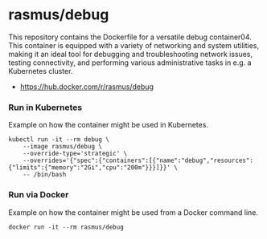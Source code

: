 # rasmus/debug

This repository contains the Dockerfile for a versatile debug container04. This container is equipped with a variety of networking and system utilities, making it an ideal tool for debugging and troubleshooting network issues, testing connectivity, and performing various administrative tasks in e.g. a Kubernetes cluster.

- https://hub.docker.com/r/rasmus/debug

### Run in Kubernetes

Example on how the container might be used in Kubernetes.

```
kubectl run -it --rm debug \
    --image rasmus/debug \
    --override-type='strategic' \
    --overrides='{"spec":{"containers":[{"name":"debug","resources":{"limits":{"memory":"2Gi","cpu":"200m"}}}]}}' \
    -- /bin/bash
```

### Run via Docker

Example on how the container might be used from a Docker command line.

```
docker run -it --rm rasmus/debug
```
